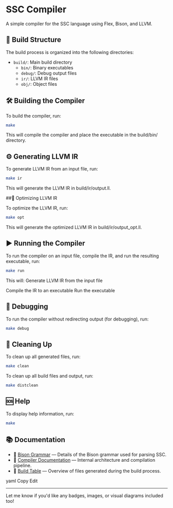 # SSC Compiler

A simple compiler for the SSC language using Flex, Bison, and LLVM.

## 📁 Build Structure

The build process is organized into the following directories:

- `build/`: Main build directory
  - `bin/`: Binary executables
  - `debug/`: Debug output files
  - `ir/`: LLVM IR files
  - `obj/`: Object files

## 🛠️ Building the Compiler

To build the compiler, run:

```bash
make
```

This will compile the compiler and place the executable in the build/bin/ directory.

## ⚙️ Generating LLVM IR

To generate LLVM IR from an input file, run:

```bash
make ir
```

This will generate the LLVM IR in build/ir/output.ll.

##🚀 Optimizing LLVM IR

To optimize the LLVM IR, run:

```bash
make opt
```

This will generate the optimized LLVM IR in build/ir/output_opt.ll.

## ▶️ Running the Compiler

To run the compiler on an input file, compile the IR, and run the resulting executable, run:

```bash
make run
```

This will: Generate LLVM IR from the input file

Compile the IR to an executable
Run the executable

## 🐞 Debugging

To run the compiler without redirecting output (for debugging), run:

```bash
make debug
```

## 🧹 Cleaning Up

To clean up all generated files, run:

```bash
make clean
```

To clean up all build files and output, run:

```bash
make distclean
```

## 🆘 Help

To display help information, run:

```bash
make
```

## 📚 Documentation

- 📄 [Bison Grammar](SSC_Bison_Grammar.md) — Details of the Bison grammar used for parsing SSC.
- 📄 [Compiler Documentation](SSC_Compiler_Documentation.md) — Internal architecture and compilation pipeline.
- 📄 [Build Table](BUILD_TABLE.md) — Overview of files generated during the build process.

yaml
Copy
Edit

---

Let me know if you'd like any badges, images, or visual diagrams included too!

```

```
